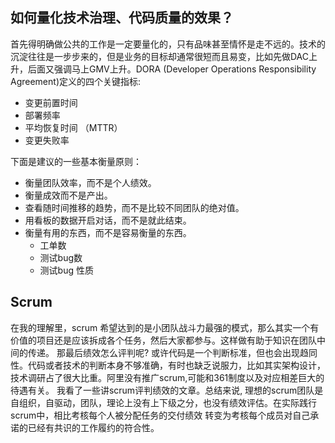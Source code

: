 ## 如何量化技术治理、代码质量的效果？
首先得明确做公共的工作是一定要量化的，只有品味甚至情怀是走不远的。技术的沉淀往往是一步步来的，但是业务的目标却通常很短而且易变，比如先做DAC上升，后面又强调马上GMV上升。DORA (Developer Operations Responsibility Agreement)定义的四个关键指标:
- 变更前置时间
- 部署频率
- 平均恢复时间 （MTTR） 
- 变更失败率

下面是建议的一些基本衡量原则：
- 衡量团队效率，而不是个人绩效。
- 衡量成效而不是产出。
- 查看随时间推移的趋势，而不是比较不同团队的绝对值。
- 用看板的数据开启对话，而不是就此结束。
- 衡量有用的东西，而不是容易衡量的东西。
	- 工单数
	- 测试bug数
	- 测试bug 性质
## Scrum
在我的理解里，scrum 希望达到的是小团队战斗力最强的模式，那么其实一个有价值的项目还是应该拆成各个任务，然后大家都参与。这样做有助于知识在团队中间的传递。
那最后绩效怎么评判呢?
或许代码是一个判断标准，但也会出现趋同性。代码或者技术的判断本身不够准确，有时也缺乏说服力，比如其实架构设计，技术调研占了很大比重。阿里没有推广scrum,可能和361制度以及对应相差巨大的待遇有关。
我看了一些讲scrum评判绩效的文章。总结来说, 理想的scrum团队是自组织，自驱动，团队，理论上没有上下级之分，也没有绩效评估。在实际践行scrum中，相比考核每个人被分配任务的交付绩效 转变为考核每个成员对自己承诺的已经有共识的工作履约的符合性。




